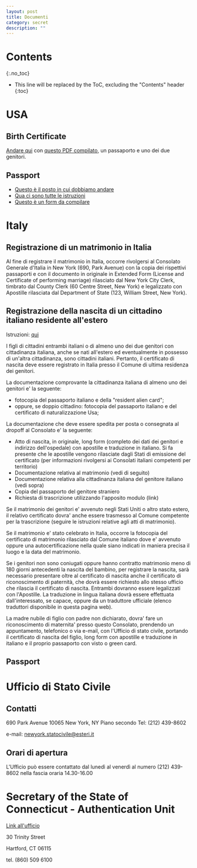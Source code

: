 ```yaml
---
layout: post
title: Documenti
category: secret
description: ""
---
```


# Contents
{:.no_toc}

* This line will be replaced by the ToC, excluding the "Contents" header
{:toc}

# USA

## Birth Certificate

[Andare qui](http://www.cityofnewhaven.com/vitalstatistics/) con [questo PDF compilato](http://www.cityofnewhaven.com/vitalstatistics/pdfs/application_birth_cert.pdf), un passaporto e uno dei due genitori.

## Passport

 * [Questo è il posto in cui dobbiamo andare](https://iafdb.travel.state.gov/DetailsForm.aspx?AFID=140285&vs=0)
 * [Qua ci sono tutte le istruzioni](https://travel.state.gov/content/passports/en/passports/under-16.html)
 * [Questo è un form da compilare](http://www.state.gov/documents/organization/212239.pdf)


# Italy

## Registrazione di un matrimonio in Italia

Al fine di registrare il matrimonio in Italia, occorre rivolgersi al Consolato Generale d'Italia in New York (690, Park Avenue) con la copia dei rispettivi passaporti e con il documento in originale in Extended Form (License and Certificate of performing marriage) rilasciato dal New York City Clerk, timbrato dal County Clerk (60 Centre Street, New York) e legalizzato con Apostille rilasciata dal Department of State (123, William Street, New York).

## Registrazione della nascita di un cittadino italiano residente all'estero

Istruzioni: [qui](http://www.consnewyork.esteri.it/Consolato_NewYork/it/i_servizi/per-i-cittadini/stato-civile/atti-di-nascita.html)

I figli di cittadini entrambi italiani o di almeno uno dei due genitori con cittadinanza italiana, anche se nati all'estero ed eventualmente in possesso di un'altra cittadinanza, sono cittadini italiani. Pertanto, il certificato di nascita deve essere registrato in Italia presso il Comune di ultima residenza dei genitori.

La documentazione comprovante la cittadinanza italiana di almeno uno dei genitori e' la seguente:

 * fotocopia del passaporto italiano e della "resident alien card";
 * oppure, se doppio cittadino: fotocopia del passaporto italiano e del certificato di naturalizzazione Usa;

La documentazione che deve essere spedita per posta o consegnata al dropoff al Consolato e' la seguente:

 * Atto di nascita, in originale, long form (completo dei dati dei genitori e indirizzo dell'ospedale) con apostille e traduzione in italiano. Si fa presente che le apostille vengono rilasciate dagli Stati di emissione del certificato (per informazioni rivolgersi ai Consolati italiani competenti per territorio)
 * Documentazione relativa al matrimonio (vedi di seguito)
 * Documentazione relativa alla cittadinanza italiana del genitore italiano (vedi sopra)
 * Copia del passaporto del genitore straniero
 * Richiesta di trascrizione utilizzando l'apposito modulo (link)

Se il matrimonio dei genitori e' avvenuto negli Stati Uniti o altro stato estero, il relativo certificato dovra' anche essere trasmesso al Comune competente per la trascrizione (seguire le istruzioni relative agli atti di matrimonio).

Se il matrimonio e' stato celebrato in Italia, occorre la fotocopia del certificato di matrimonio rilasciato dal Comune italiano dove e' avvenuto oppure una autocertificazione nella quale siano indicati in maniera precisa il luogo e la data del matrimonio.

Se i genitori non sono coniugati oppure hanno contratto matrimonio meno di 180 giorni antecedenti la nascita del bambino, per registrare la nascita, sarà necessario presentare oltre al certificato di nascita anche il certificato di riconoscimento di paternità, che dovrà essere richiesto allo stesso ufficio che rilascia il certificato di nascita. Entrambi dovranno essere legalizzati con l'Apostille. La traduzione in lingua italiana dovrà essere effettuata dall'interessato, se capace, oppure da un traduttore ufficiale (elenco traduttori disponibile in questa pagina web).

La madre nubile di figlio con padre non dichiarato, dovra' fare un riconoscimento di maternita' presso questo Consolato, prendendo un appuntamento, telefonico o via e-mail, con l'Ufficio di stato civile, portando il certificato di nascita del figlio, long form con apostille e traduzione in italiano e il proprio passaporto con visto o green card.

## Passport


# Ufficio di Stato Civile

## Contatti


690 Park Avenue
10065 New York, NY
Piano secondo
Tel: (212) 439-8602

e-mail: newyork.statocivile@esteri.it

## Orari di apertura

L'Ufficio può essere contattato dal lunedì al venerdì al numero (212) 439-8602 nella fascia oraria 14.30-16.00

# Secretary of the State of Connecticut - Authentication Unit

[Link all'ufficio](http://www.ct.gov/sots/cwp/view.asp?q=392130)

30 Trinity Street

Hartford, CT 06115

tel. (860) 509 6100
